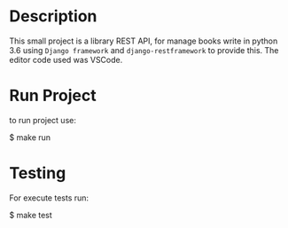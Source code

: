 Description
===========

This small project is a library REST API, for manage books write in python 3.6 using `Django framework` and `django-restframework` to provide this. The editor code used was VSCode.

Run Project
===========

to run project use: 

$ make run

Testing
=======

For execute tests run:

$ make test
